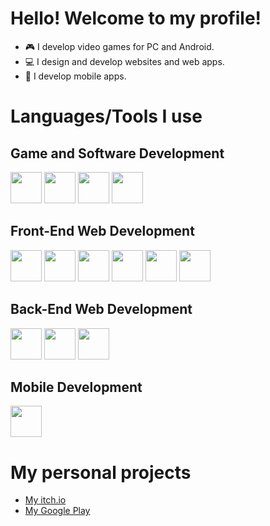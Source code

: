 # Hello! Welcome to my profile!
- 🎮 I develop video games for PC and Android.
- 💻 I design and develop websites and web apps.
- 📱 I develop mobile apps.


# Languages/Tools I use
## Game and Software Development
<img height=50 src="https://cdn.jsdelivr.net/gh/devicons/devicon/icons/unity/unity-original.svg"/> <img height=50 src="https://cdn.jsdelivr.net/gh/devicons/devicon/icons/csharp/csharp-original.svg"/> <img height=50 src="https://cdn.jsdelivr.net/gh/devicons/devicon/icons/cplusplus/cplusplus-original.svg"/> <img height=50 src="https://cdn.jsdelivr.net/gh/devicons/devicon/icons/c/c-original.svg"/>
## Front-End Web Development
<img height=50 src="https://cdn.jsdelivr.net/gh/devicons/devicon/icons/html5/html5-original.svg"/> <img height=50 src="https://cdn.jsdelivr.net/gh/devicons/devicon/icons/css3/css3-original.svg"/> <img height=50 src="https://cdn.jsdelivr.net/gh/devicons/devicon/icons/javascript/javascript-original.svg"/> <img height=50 src="https://cdn.jsdelivr.net/gh/devicons/devicon/icons/typescript/typescript-original.svg"/> <img height=50 src="https://cdn.jsdelivr.net/gh/devicons/devicon/icons/angularjs/angularjs-original.svg"/> <img height=50 src="https://cdn.jsdelivr.net/gh/devicons/devicon/icons/jquery/jquery-plain-wordmark.svg"/>
## Back-End Web Development
<img height=50 src="https://cdn.jsdelivr.net/gh/devicons/devicon/icons/php/php-original.svg"/> <img height=50 src="https://cdn.jsdelivr.net/gh/devicons/devicon/icons/csharp/csharp-original.svg"/> <img height=50 src="https://cdn.jsdelivr.net/gh/devicons/devicon/icons/java/java-original.svg"/>
## Mobile Development
<img height=50 src="https://cdn.jsdelivr.net/gh/devicons/devicon/icons/swift/swift-original.svg"/>


# My personal projects
- <a href="https://proflm.itch.io/" target="_blank">My itch.io</a>
- <a href="https://play.google.com/store/apps/developer?id=profkosmosic" target="_blank">My Google Play</a>
